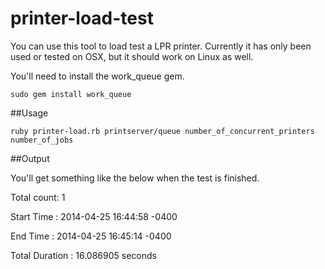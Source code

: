 printer-load-test
=================

You can use this tool to load test a LPR printer.  Currently it has only been used or tested on OSX, but it should work on Linux as well.

You'll need to install the work_queue gem.

`sudo gem install work_queue`

##Usage

`ruby printer-load.rb printserver/queue number_of_concurrent_printers number_of_jobs`

##Output

You'll get something like the below when the test is finished.

Total count: 1

Start Time : 2014-04-25 16:44:58 -0400

End Time : 2014-04-25 16:45:14 -0400

Total Duration : 16.086905 seconds
